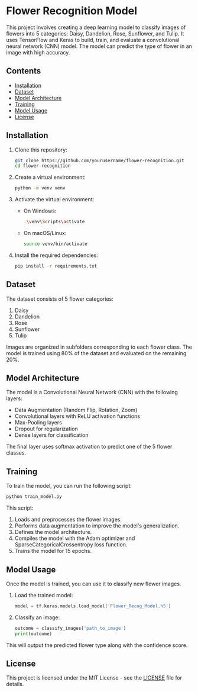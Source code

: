 
# Flower Recognition Model

This project involves creating a deep learning model to classify images of flowers into 5 categories: Daisy, Dandelion, Rose, Sunflower, and Tulip. It uses TensorFlow and Keras to build, train, and evaluate a convolutional neural network (CNN) model. The model can predict the type of flower in an image with high accuracy.

## Contents

- [Installation](#installation)
- [Dataset](#dataset)
- [Model Architecture](#model-architecture)
- [Training](#training)
- [Model Usage](#model-usage)
- [License](#license)

## Installation

1. Clone this repository:
    ```bash
    git clone https://github.com/yourusername/flower-recognition.git
    cd flower-recognition
    ```

2. Create a virtual environment:
    ```bash
    python -m venv venv
    ```

3. Activate the virtual environment:
    - On Windows:
        ```bash
        .\venv\Scripts\activate
        ```
    - On macOS/Linux:
        ```bash
        source venv/bin/activate
        ```

4. Install the required dependencies:
    ```bash
    pip install -r requirements.txt
    ```

## Dataset

The dataset consists of 5 flower categories:
1. Daisy
2. Dandelion
3. Rose
4. Sunflower
5. Tulip

Images are organized in subfolders corresponding to each flower class. The model is trained using 80% of the dataset and evaluated on the remaining 20%.

## Model Architecture

The model is a Convolutional Neural Network (CNN) with the following layers:
- Data Augmentation (Random Flip, Rotation, Zoom)
- Convolutional layers with ReLU activation functions
- Max-Pooling layers
- Dropout for regularization
- Dense layers for classification

The final layer uses softmax activation to predict one of the 5 flower classes.

## Training

To train the model, you can run the following script:

```bash
python train_model.py
```

This script:
1. Loads and preprocesses the flower images.
2. Performs data augmentation to improve the model's generalization.
3. Defines the model architecture.
4. Compiles the model with the Adam optimizer and SparseCategoricalCrossentropy loss function.
5. Trains the model for 15 epochs.

## Model Usage

Once the model is trained, you can use it to classify new flower images.

1. Load the trained model:
    ```python
    model = tf.keras.models.load_model('Flower_Recog_Model.h5')
    ```

2. Classify an image:
    ```python
    outcome = classify_images('path_to_image')
    print(outcome)
    ```

This will output the predicted flower type along with the confidence score.

## License

This project is licensed under the MIT License - see the [LICENSE](LICENSE) file for details.
